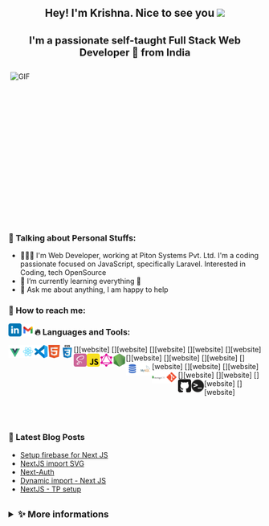## <h2 align="center" style="font-weight: bold; margin-top: 20px; margin-bottom: 20px;">Hey! I'm Krishna. Nice to see you <img src="https://media.giphy.com/media/hvRJCLFzcasrR4ia7z/giphy.gif" width="30px"></h1>


## <h1 align="center" style="font-weight: bold; margin-top: 20px; margin-bottom: 10px; font-size: 20px">I'm a passionate self-taught Full Stack Web Developer 🚀 from India</h1>

<br/>

<img align="right" alt="GIF" src="https://github.com/abhisheknaiidu/abhisheknaiidu/blob/master/code.gif?raw=true" width="500" height="320" /> 
  
### **🌈 Talking about Personal Stuffs:**

- 👨🏽‍💻 I'm Web Developer, working at Piton Systems Pvt. Ltd. I'm a coding passionate focused on JavaScript, specifically Laravel. Interested in Coding, tech OpenSource
- 🌱 I’m currently learning everything 🤣
- 💬 Ask me about anything, I am happy to help

### **🤙 How to reach me:**


[<img align="left" alt="Vue" width="26px" src="https://raw.githubusercontent.com/edent/SuperTinyIcons/master/images/svg/linkedin.svg" />][linkedin]
[<img align="left" alt="Vue" width="26px" src="https://raw.githubusercontent.com/edent/SuperTinyIcons/master/images/svg/gmail.svg" />][gmail]
<!--
<a href="skype:toilatoi911992?chat" target="_blank">
  <img alt="gmail" height="26px" src="https://raw.githubusercontent.com/edent/SuperTinyIcons/master/images/svg/skype.svg" />
</a> -->

### **🔥 Languages and Tools:**

[<img align="left" alt="Vue" width="26px" src="https://raw.githubusercontent.com/edent/SuperTinyIcons/master/images/svg/vue.svg" />][website]
[<img align="left" alt="React" width="26px" src="https://raw.githubusercontent.com/edent/SuperTinyIcons/master/images/svg/react.svg" />][website]
[<img align="left" alt="Visual Studio Code" width="26px" src="https://raw.githubusercontent.com/github/explore/80688e429a7d4ef2fca1e82350fe8e3517d3494d/topics/visual-studio-code/visual-studio-code.png" />][website]
[<img align="left" alt="HTML5" width="26px" src="https://raw.githubusercontent.com/edent/SuperTinyIcons/master/images/svg/html5.svg" />][website]
[<img align="left" alt="CSS3" width="26px" src="https://raw.githubusercontent.com/github/explore/80688e429a7d4ef2fca1e82350fe8e3517d3494d/topics/css/css.png" />][website]
[<img align="left" alt="Sass" width="26px" src="https://raw.githubusercontent.com/edent/SuperTinyIcons/master/images/svg/sass.svg" />][website]
[<img align="left" alt="JavaScript" width="26px" src="https://raw.githubusercontent.com/edent/SuperTinyIcons/master/images/svg/javascript.svg" />][website]
[<img align="left" alt="GraphQL" width="26px" src="https://raw.githubusercontent.com/github/explore/80688e429a7d4ef2fca1e82350fe8e3517d3494d/topics/graphql/graphql.png" />][website]
[<img align="left" alt="Node.js" width="26px" src="https://raw.githubusercontent.com/github/explore/80688e429a7d4ef2fca1e82350fe8e3517d3494d/topics/nodejs/nodejs.png" />][website]
[<img align="left" alt="SQL" width="26px" src="https://raw.githubusercontent.com/github/explore/80688e429a7d4ef2fca1e82350fe8e3517d3494d/topics/sql/sql.png" />][website]
[<img align="left" alt="MySQL" width="26px" src="https://raw.githubusercontent.com/github/explore/80688e429a7d4ef2fca1e82350fe8e3517d3494d/topics/mysql/mysql.png" />][website]
[<img align="left" alt="MongoDB" width="26px" src="https://raw.githubusercontent.com/github/explore/80688e429a7d4ef2fca1e82350fe8e3517d3494d/topics/mongodb/mongodb.png" />][website]
[<img align="left" alt="Git" width="26px" src="https://raw.githubusercontent.com/edent/SuperTinyIcons/master/images/svg/git.svg" />][website]
[<img align="left" alt="GitHub" width="26px" src="https://raw.githubusercontent.com/edent/SuperTinyIcons/master/images/svg/github.svg" />][website]
[<img align="left" alt="Terminal" width="26px" src="https://raw.githubusercontent.com/github/explore/80688e429a7d4ef2fca1e82350fe8e3517d3494d/topics/terminal/terminal.png" />][website]

<br/>
<br/>

### **📕 Latest Blog Posts**

<!-- BLOG-POST-LIST:START -->
- [Setup firebase for Next JS](http://tampm.com/blog/next-js/setup-firebase-for-next-js)
- [NextJS import SVG](http://tampm.com/blog/next-js/next-js-import-svg)
- [Next-Auth](http://tampm.com/blog/next-js/next-auth)
- [Dynamic import - Next JS](http://tampm.com/blog/next-js/dynamic-import-next-js)
- [NextJS - TP setup](http://tampm.com/blog/next-js/next-js-tp-setup)
<!-- BLOG-POST-LIST:END -->

<br/>

<details>
  <summary style="font-weight: bold; margin-bottom: 10px; font-size: 18px">✨ More informations</summary>

  <div>
    <img src="https://github-readme-stats.vercel.app/api/top-langs?username=tampm92&show_icons=true&locale=en&layout=compact" alt="tampm92 GitHub Stats" />
    <br/>
    <img src="https://github-readme-stats.vercel.app/api?username=tampm92&show_icons=true&locale=en" alt="tampm92 GitHub Stats" />
  </div>
</details>

<!--[website]: https://tampm.com -->
[linkedin]: https://www.linkedin.com/in/krishna-waghmode-28286120a/
[gmail]: mailto:kwaghmode62@gmail.com
